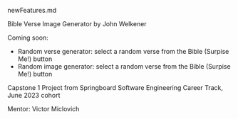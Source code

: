 newFeatures.md

Bible Verse Image Generator by John Welkener

 Coming soon:
 - Random verse generator: select a random verse from the Bible (Surpise Me!) button
 - Random image generator: select a random verse from the Bible (Surpise Me!) button


Capstone 1 Project from Springboard Software Engineering Career Track, June 2023 cohort

Mentor: Victor Miclovich
